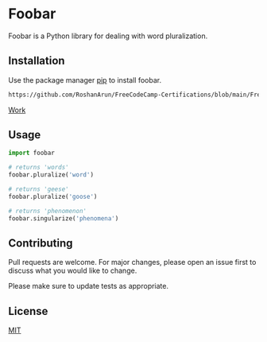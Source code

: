 # Foobar

Foobar is a Python library for dealing with word pluralization.

## Installation

Use the package manager [pip](https://pip.pypa.io/en/stable/) to install foobar.

```bash
https://github.com/RoshanArun/FreeCodeCamp-Certifications/blob/main/FreeCodeCamp%20Work/Work
```
[Work](https://github.com/RoshanArun/FreeCodeCamp-Certifications/blob/main/FreeCodeCamp%20Work/Work)

## Usage

```python
import foobar

# returns 'words'
foobar.pluralize('word')

# returns 'geese'
foobar.pluralize('goose')

# returns 'phenomenon'
foobar.singularize('phenomena')
```

## Contributing

Pull requests are welcome. For major changes, please open an issue first
to discuss what you would like to change.

Please make sure to update tests as appropriate.

## License

[MIT](https://choosealicense.com/licenses/mit/)
